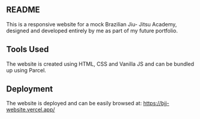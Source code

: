 ## README

This is a responsive website for a mock Brazilian Jiu- Jitsu Academy, designed and developed entirely by me as part of my future portfolio.

## Tools Used

The website is created using HTML, CSS and Vanilla JS and can be bundled up using Parcel.

## Deployment

The website is deployed and can be easily browsed at: https://bjj-website.vercel.app/

